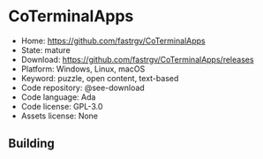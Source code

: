 # CoTerminalApps

- Home: https://github.com/fastrgv/CoTerminalApps
- State: mature
- Download: https://github.com/fastrgv/CoTerminalApps/releases
- Platform: Windows, Linux, macOS
- Keyword: puzzle, open content, text-based
- Code repository: @see-download
- Code language: Ada
- Code license: GPL-3.0
- Assets license: None

## Building
